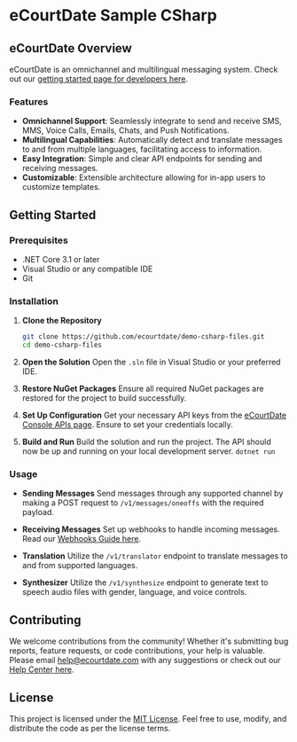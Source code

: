 # eCourtDate Sample CSharp

## eCourtDate Overview

eCourtDate is an omnichannel and multilingual messaging system. Check out our [getting started page for developers here](https://devs.ecourtdate.com).

### Features
- **Omnichannel Support**: Seamlessly integrate to send and receive SMS, MMS, Voice Calls, Emails, Chats, and Push Notifications.
- **Multilingual Capabilities**: Automatically detect and translate messages to and from multiple languages, facilitating access to information.
- **Easy Integration**: Simple and clear API endpoints for sending and receiving messages.
- **Customizable**: Extensible architecture allowing for in-app users to customize templates.

## Getting Started

### Prerequisites
- .NET Core 3.1 or later
- Visual Studio or any compatible IDE
- Git

### Installation

1. **Clone the Repository**
   ```bash
   git clone https://github.com/ecourtdate/demo-csharp-files.git
   cd demo-csharp-files
   ```

2. **Open the Solution**
   Open the `.sln` file in Visual Studio or your preferred IDE.

3. **Restore NuGet Packages**
   Ensure all required NuGet packages are restored for the project to build successfully.

4. **Set Up Configuration**
   Get your necessary API keys from the [eCourtDate Console APIs page](https://console.ecourtdate.com). Ensure to set your credentials locally.

5. **Build and Run**
   Build the solution and run the project. The API should now be up and running on your local development server. `dotnet run`

### Usage

- **Sending Messages**
  Send messages through any supported channel by making a POST request to `/v1/messages/oneoffs` with the required payload.

- **Receiving Messages**
  Set up webhooks to handle incoming messages. Read our [Webhooks Guide here](https://webhooks.ecourtdate.com).

- **Translation**
  Utilize the `/v1/translator` endpoint to translate messages to and from supported languages.

- **Synthesizer**
  Utilize the `/v1/synthesize` endpoint to generate text to speech audio files with gender, language, and voice controls.

## Contributing

We welcome contributions from the community! Whether it's submitting bug reports, feature requests, or code contributions, your help is valuable. Please email help@ecourtdate.com with any suggestions or check out our [Help Center here](https://help.ecourtdate.com).

## License

This project is licensed under the [MIT License](LICENSE). Feel free to use, modify, and distribute the code as per the license terms.